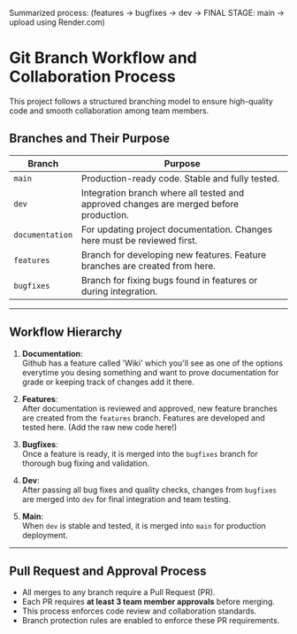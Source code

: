 Summarized process: (features -> bugfixes -> dev -> FINAL STAGE: main -> upload using Render.com) 
# Git Branch Workflow and Collaboration Process

This project follows a structured branching model to ensure high-quality code and smooth collaboration among team members.

## Branches and Their Purpose

| Branch         | Purpose                                                     |
|----------------|-------------------------------------------------------------|
| `main`         | Production-ready code. Stable and fully tested.             |
| `dev`          | Integration branch where all tested and approved changes are merged before production. |
| `documentation`| For updating project documentation. Changes here must be reviewed first. |
| `features`     | Branch for developing new features. Feature branches are created from here. |
| `bugfixes`     | Branch for fixing bugs found in features or during integration. |

---

## Workflow Hierarchy

1. **Documentation**:  
  Github has a feature called 'Wiki' which you'll see as one of the options everytime you desing something and want to prove documentation for grade or keeping track of changes add it there.

3. **Features**:  
   After documentation is reviewed and approved, new feature branches are created from the `features` branch. Features are developed and tested here. (Add the raw new code here!)

4. **Bugfixes**:  
   Once a feature is ready, it is merged into the `bugfixes` branch for thorough bug fixing and validation.

5. **Dev**:  
   After passing all bug fixes and quality checks, changes from `bugfixes` are merged into `dev` for final integration and team testing.

6. **Main**:  
   When `dev` is stable and tested, it is merged into `main` for production deployment.

---

## Pull Request and Approval Process

- All merges to any branch require a Pull Request (PR).
- Each PR requires **at least 3 team member approvals** before merging.
- This process enforces code review and collaboration standards.
- Branch protection rules are enabled to enforce these PR requirements.


